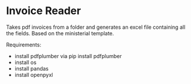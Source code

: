 # Invoice Reader
Takes pdf invoices from a folder and generates an excel file containing all the fields. Based on the ministerial template.

Requirements:
- install pdfplumber via pip install pdfplumber
- install os
- install pandas
- install openpyxl
